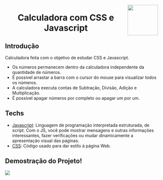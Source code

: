 <img width="100px" height="100px" align="right" src="https://user-images.githubusercontent.com/98564118/156267235-c05d3956-66f4-45ed-b784-7bbe4e2058f9.png">  <h1 align="center"> Calculadora com CSS e Javascript </h1>
## Introdução
Calculadora feita com o objetivo de estudar CSS e Javascript.
* Os números permanecem dentro da calculadora independente da quantidade de números.
* É possível arrastar a barra com o cursor do mouse para visualizar todos os números.
* A calculadora executa contas de Subtração, Divisão, Adição e Multiplicação.
* É possível apagar números por completo ou apagar um por um.


## Techs
* [Javascript](https://developer.mozilla.org/pt-BR/docs/Web/JavaScript/): Linguagem de programação interpretada estruturada, de script. Com o JS, você pode mostrar mensagens e outras informações interessantes, fazer verificações ou mudar dinamicamente a apresentação visual das páginas.
* [CSS](https://developer.mozilla.org/pt-BR/docs/Web/CSS/): Código usado para dar estilo à página Web.  


## Demostração do Projeto!
<img  src="https://user-images.githubusercontent.com/98564118/156267926-d8abdc6a-a2ea-4bcc-aec5-8720be28167e.gif">
